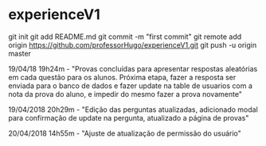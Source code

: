 # experienceV1

git init
git add README.md
git commit -m "first commit"
git remote add origin https://github.com/professorHugo/experienceV1.git
git push -u origin master

19/04/18 19h24m - "Provas concluídas para apresentar respostas aleatórias em cada questão para os alunos. Próxima etapa, fazer a resposta ser enviada para o banco de dados e fazer update na table de usuarios com a nota da prova do aluno, e impedir do mesmo fazer a prova novamente"

19/04/2018 20h29m - "Edição das perguntas atualizadas, adicionado modal para confirmação de update na pergunta, atualizado a página de provas"

20/04/2018 14h55m - "Ajuste de atualização de permissão do usuário"
